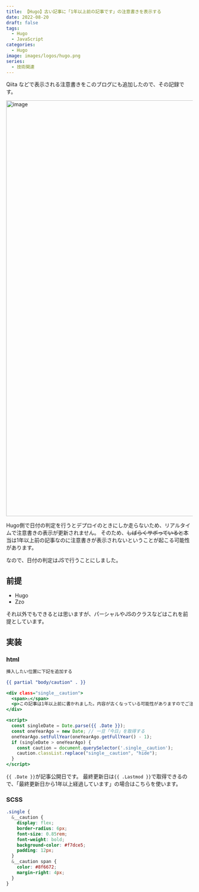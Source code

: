 ```yaml
---
title: 【Hugo】古い記事に「1年以上前の記事です」の注意書きを表示する
date: 2022-08-20
draft: false
tags:
  - Hugo
  - JavaScript
categories:
  - Hugo
image: images/logos/hugo.png
series:
  - 技術関連
---
```


Qiita などで表示される注意書きをこのブログにも追加したので、その記録です。

<img width="1121" alt="image" src="https://user-images.githubusercontent.com/44717752/185735048-5c083d16-947d-4583-98fd-a12f0595f9d6.png">

Hugo側で日付の判定を行うとデプロイのときにしか走らないため、リアルタイムで注意書きの表示が更新されません。
そのため、~~しばらくサボっていると~~本当は1年以上前の記事なのに注意書きが表示されないということが起こる可能性があります。

なので、日付の判定はJSで行うことにしました。


## 前提

- Hugo
- Zzo

それ以外でもできるとは思いますが、パーシャルやJSのクラスなどはこれを前提としています。


## 実装

### html

```html:layouts/_default/single.html
挿入したい位置に下記を追加する

{{ partial "body/caution" . }}
```

```html:layouts/partials/body/caution.html
<div class="single__caution">
  <span>⚠️</span>
  <p>この記事は1年以上前に書かれました。内容が古くなっている可能性がありますのでご注意ください。</p>
</div>

<script>
  const singleDate = Date.parse({{ .Date }});
  const oneYearAgo = new Date; // 一旦「今日」を取得する
  oneYearAgo.setFullYear(oneYearAgo.getFullYear() - 1);
  if (singleDate > oneYearAgo) {
    const caution = document.querySelector('.single__caution');
    caution.classList.replace("single__caution", "hide");
  }
</script>
```

`{{ .Date }}`が記事公開日です。
最終更新日は`{{ .Lastmod }}`で取得できるので、「最終更新日から1年以上経過しています」の場合はこちらを使います。


### SCSS

```scss:assets/sass/pages/_single.scss
.single {
  &__caution {
    display: flex;
    border-radius: 6px;
    font-size: 0.85rem;
    font-weight: bold;
    background-color: #f7dce5;
    padding: 12px;
  }
  &__caution span {
    color: #8f6672;
    margin-right: 4px;
  }
}
```
